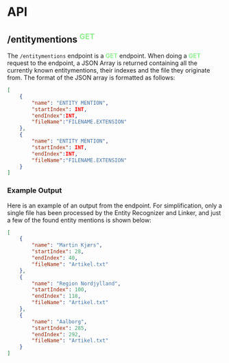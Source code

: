 # API

## /entitymentions <sup><span style="color:lightgreen">GET</span></sup>

The `/entitymentions` endpoint is a <span style="color:lightgreen">**GET**</span> endpoint. When doing a <span style="color:lightgreen">**GET**</span> request to the endpoint, a JSON Array is returned containing all the currently known entitymentions, their indexes and the file they originate from. The format of the JSON array is formatted as follows:

```JSON
[
    {
        "name": "ENTITY MENTION",
        "startIndex": INT,
        "endIndex":INT,
        "fileName":"FILENAME.EXTENSION"
    },
    {
        "name": "ENTITY MENTION",
        "startIndex": INT,
        "endIndex":INT,
        "fileName":"FILENAME.EXTENSION"
    }
]
```

### Example Output

Here is an example of an output from the endpoint. For simplification, only a single file has been processed by the Entity Recognizer and Linker, and just a few of the found entity mentions is shown below:

```JSON
[
    {
        "name": "Martin Kjærs",
        "startIndex": 28,
        "endIndex": 40,
        "fileName": "Artikel.txt"
    },
    {
        "name": "Region Nordjylland",
        "startIndex": 100,
        "endIndex": 118,
        "fileName": "Artikel.txt"
    },
    {
        "name": "Aalborg",
        "startIndex": 285,
        "endIndex": 292,
        "fileName": "Artikel.txt"
    }
]
```
